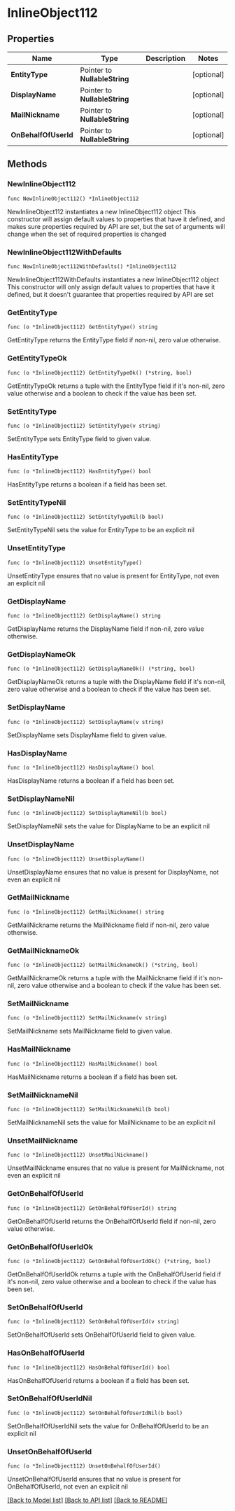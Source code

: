 # InlineObject112

## Properties

Name | Type | Description | Notes
------------ | ------------- | ------------- | -------------
**EntityType** | Pointer to **NullableString** |  | [optional] 
**DisplayName** | Pointer to **NullableString** |  | [optional] 
**MailNickname** | Pointer to **NullableString** |  | [optional] 
**OnBehalfOfUserId** | Pointer to **NullableString** |  | [optional] 

## Methods

### NewInlineObject112

`func NewInlineObject112() *InlineObject112`

NewInlineObject112 instantiates a new InlineObject112 object
This constructor will assign default values to properties that have it defined,
and makes sure properties required by API are set, but the set of arguments
will change when the set of required properties is changed

### NewInlineObject112WithDefaults

`func NewInlineObject112WithDefaults() *InlineObject112`

NewInlineObject112WithDefaults instantiates a new InlineObject112 object
This constructor will only assign default values to properties that have it defined,
but it doesn't guarantee that properties required by API are set

### GetEntityType

`func (o *InlineObject112) GetEntityType() string`

GetEntityType returns the EntityType field if non-nil, zero value otherwise.

### GetEntityTypeOk

`func (o *InlineObject112) GetEntityTypeOk() (*string, bool)`

GetEntityTypeOk returns a tuple with the EntityType field if it's non-nil, zero value otherwise
and a boolean to check if the value has been set.

### SetEntityType

`func (o *InlineObject112) SetEntityType(v string)`

SetEntityType sets EntityType field to given value.

### HasEntityType

`func (o *InlineObject112) HasEntityType() bool`

HasEntityType returns a boolean if a field has been set.

### SetEntityTypeNil

`func (o *InlineObject112) SetEntityTypeNil(b bool)`

 SetEntityTypeNil sets the value for EntityType to be an explicit nil

### UnsetEntityType
`func (o *InlineObject112) UnsetEntityType()`

UnsetEntityType ensures that no value is present for EntityType, not even an explicit nil
### GetDisplayName

`func (o *InlineObject112) GetDisplayName() string`

GetDisplayName returns the DisplayName field if non-nil, zero value otherwise.

### GetDisplayNameOk

`func (o *InlineObject112) GetDisplayNameOk() (*string, bool)`

GetDisplayNameOk returns a tuple with the DisplayName field if it's non-nil, zero value otherwise
and a boolean to check if the value has been set.

### SetDisplayName

`func (o *InlineObject112) SetDisplayName(v string)`

SetDisplayName sets DisplayName field to given value.

### HasDisplayName

`func (o *InlineObject112) HasDisplayName() bool`

HasDisplayName returns a boolean if a field has been set.

### SetDisplayNameNil

`func (o *InlineObject112) SetDisplayNameNil(b bool)`

 SetDisplayNameNil sets the value for DisplayName to be an explicit nil

### UnsetDisplayName
`func (o *InlineObject112) UnsetDisplayName()`

UnsetDisplayName ensures that no value is present for DisplayName, not even an explicit nil
### GetMailNickname

`func (o *InlineObject112) GetMailNickname() string`

GetMailNickname returns the MailNickname field if non-nil, zero value otherwise.

### GetMailNicknameOk

`func (o *InlineObject112) GetMailNicknameOk() (*string, bool)`

GetMailNicknameOk returns a tuple with the MailNickname field if it's non-nil, zero value otherwise
and a boolean to check if the value has been set.

### SetMailNickname

`func (o *InlineObject112) SetMailNickname(v string)`

SetMailNickname sets MailNickname field to given value.

### HasMailNickname

`func (o *InlineObject112) HasMailNickname() bool`

HasMailNickname returns a boolean if a field has been set.

### SetMailNicknameNil

`func (o *InlineObject112) SetMailNicknameNil(b bool)`

 SetMailNicknameNil sets the value for MailNickname to be an explicit nil

### UnsetMailNickname
`func (o *InlineObject112) UnsetMailNickname()`

UnsetMailNickname ensures that no value is present for MailNickname, not even an explicit nil
### GetOnBehalfOfUserId

`func (o *InlineObject112) GetOnBehalfOfUserId() string`

GetOnBehalfOfUserId returns the OnBehalfOfUserId field if non-nil, zero value otherwise.

### GetOnBehalfOfUserIdOk

`func (o *InlineObject112) GetOnBehalfOfUserIdOk() (*string, bool)`

GetOnBehalfOfUserIdOk returns a tuple with the OnBehalfOfUserId field if it's non-nil, zero value otherwise
and a boolean to check if the value has been set.

### SetOnBehalfOfUserId

`func (o *InlineObject112) SetOnBehalfOfUserId(v string)`

SetOnBehalfOfUserId sets OnBehalfOfUserId field to given value.

### HasOnBehalfOfUserId

`func (o *InlineObject112) HasOnBehalfOfUserId() bool`

HasOnBehalfOfUserId returns a boolean if a field has been set.

### SetOnBehalfOfUserIdNil

`func (o *InlineObject112) SetOnBehalfOfUserIdNil(b bool)`

 SetOnBehalfOfUserIdNil sets the value for OnBehalfOfUserId to be an explicit nil

### UnsetOnBehalfOfUserId
`func (o *InlineObject112) UnsetOnBehalfOfUserId()`

UnsetOnBehalfOfUserId ensures that no value is present for OnBehalfOfUserId, not even an explicit nil

[[Back to Model list]](../README.md#documentation-for-models) [[Back to API list]](../README.md#documentation-for-api-endpoints) [[Back to README]](../README.md)



